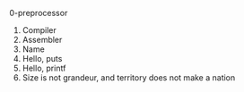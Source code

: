 0-preprocessor
1. Compiler
2. Assembler
3. Name
4. Hello, puts
5. Hello, printf
6. Size is not grandeur, and territory does not make a nation
